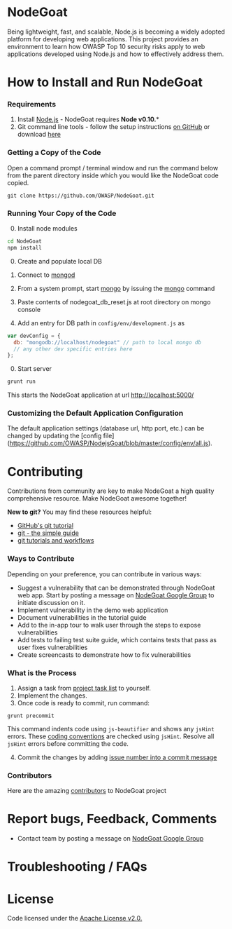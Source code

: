 NodeGoat
==========

Being lightweight, fast, and scalable, Node.js is becoming a widely adopted platform for developing web applications. This project provides an environment to learn how OWASP Top 10 security risks apply to web applications developed using Node.js and how to effectively address them.

How to Install and Run NodeGoat
=================================

### Requirements

1.  Install [Node.js](http://nodejs.org/) - NodeGoat requires **Node v0.10.***
2.  Git command line tools - follow the setup instructions [on GitHub](https://help.github.com/articles/set-up-git) or download [here](http://git-scm.com/downloads)

### Getting a Copy of the Code

Open a command prompt / terminal window and run the command below from the parent directory inside which you would like the NodeGoat code copied.

```
git clone https://github.com/OWASP/NodeGoat.git
```
### Running Your Copy of the Code

0. Install node modules

  ```sh
  cd NodeGoat
  npm install
  ```

0. Create and populate local DB 

  0. Connect to [mongod](http://docs.mongodb.org/manual/reference/program/mongod/#bin.mongod)
  0. From a system prompt, start [mongo](http://docs.mongodb.org/manual/reference/program/mongo/#bin.mongo) by issuing the [mongo](http://docs.mongodb.org/manual/reference/program/mongo/#bin.mongo) command
  0. Paste contents of nodegoat_db_reset.js at root directory on mongo console
  0. Add an entry for DB path in `config/env/development.js` as
  ```js
  var devConfig = {
    db: "mongodb://localhost/nodegoat" // path to local mongo db
    // any other dev specific entries here
  };
  ```

0. Start server

  ```sh
  grunt run
  ```

  This starts the NodeGoat application at url [http://localhost:5000/](http://localhost:5000/)

### Customizing the Default Application Configuration

The default application settings (database url, http port, etc.) can be changed by updating the [config file] (https://github.com/OWASP/NodejsGoat/blob/master/config/env/all.js).


Contributing
=================================

Contributions from community are key to make NodeGoat a high quality comprehensive resource. Make NodeGoat awesome together!


**New to git?** You may find these resources helpful:
* [GitHub's git tutorial](http://try.github.io/)
* [git - the simple guide](http://rogerdudler.github.io/git-guide/)
* [git tutorials and workflows](https://www.atlassian.com/git/tutorial)

### Ways to Contribute

Depending on your preference, you can contribute in various ways:
* Suggest a vulnerability that can be demonstrated through NodeGoat web app. Start by posting a message on [NodeGoat Google Group](https://groups.google.com/forum/#!forum/nodegoat) to initiate discussion on it.
* Implement vulnerability in the demo web application
* Document vulnerabilities in the tutorial guide
* Add to the in-app tour to walk user through the steps to expose vulnerabilities
* Add tests to failing test suite guide, which contains tests that pass as user fixes vulnerabilities
* Create screencasts to demonstrate how to fix vulnerabilities


### What is the Process
1. Assign a task from [project task list](https://github.com/OWASP/NodeGoat/issues?milestone=2&state=open) to yourself.
2. Implement the changes. 
3. Once code is ready to commit, run command:
  
  ```
  grunt precommit
  ```
  This command indents code using `js-beautifier` and shows any `jsHint` errors. These [coding conventions](https://github.com/OWASP/NodeGoat/blob/master/.jshintrc) are checked using `jsHint`. Resolve all `jsHint` errors before committing the code.

4. Commit the changes by adding [issue number into a commit message](https://help.github.com/articles/closing-issues-via-commit-messages)

### Contributors
Here are the amazing [contributors](https://github.com/OWASP/NodeGoat/graphs/contributors) to NodeGoat project


Report bugs, Feedback, Comments
====================================
*  Contact team by posting a message on [NodeGoat Google Group](https://groups.google.com/forum/#!forum/nodegoat) 


Troubleshooting  / FAQs
==========================

License
==========
Code licensed under the [Apache License v2.0.](http://www.apache.org/licenses/LICENSE-2.0)

